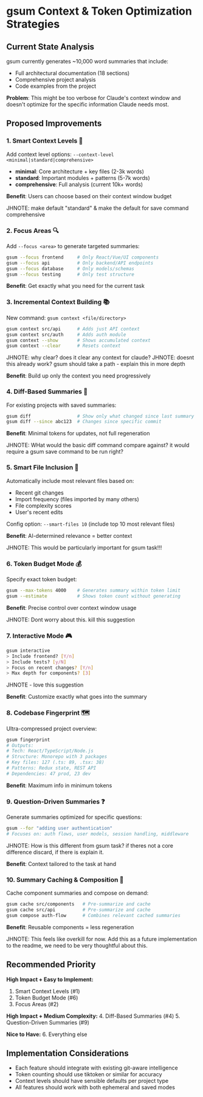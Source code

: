 # gsum Context & Token Optimization Strategies

## Current State Analysis

gsum currently generates ~10,000 word summaries that include:
- Full architectural documentation (18 sections)
- Comprehensive project analysis
- Code examples from the project

**Problem**: This might be too verbose for Claude's context window and doesn't optimize for the specific information Claude needs most.

## Proposed Improvements

### 1. **Smart Context Levels** 🎯
Add context level options: `--context-level <minimal|standard|comprehensive>`
- **minimal**: Core architecture + key files (2-3k words)
- **standard**: Important modules + patterns (5-7k words) 
- **comprehensive**: Full analysis (current 10k+ words)

**Benefit**: Users can choose based on their context window budget

JHNOTE: make default "standard" & make the default for save command comprehensive


### 2. **Focus Areas** 🔍
Add `--focus <area>` to generate targeted summaries:
```bash
gsum --focus frontend     # Only React/Vue/UI components
gsum --focus api          # Only backend/API endpoints
gsum --focus database     # Only models/schemas
gsum --focus testing      # Only test structure
```

**Benefit**: Get exactly what you need for the current task

### 3. **Incremental Context Building** 📚
New command: `gsum context <file/directory>`
```bash
gsum context src/api      # Adds just API context
gsum context src/auth     # Adds auth module
gsum context --show       # Shows accumulated context
gsum context --clear      # Resets context
```

JHNOTE: why clear? does it clear any context for claude? 
JHNOTE: doesnt this already work? gsum should take a path - explain this in more depth

**Benefit**: Build up only the context you need progressively

### 4. **Diff-Based Summaries** 🔄
For existing projects with saved summaries:
```bash
gsum diff                 # Show only what changed since last summary
gsum diff --since abc123  # Changes since specific commit
```

**Benefit**: Minimal tokens for updates, not full regeneration

JHNOTE: WHat would the basic diff command compare against? it would require a gsum save command to be run right?

### 5. **Smart File Inclusion** 📄
Automatically include most relevant files based on:
- Recent git changes
- Import frequency (files imported by many others)
- File complexity scores
- User's recent edits

Config option: `--smart-files 10` (include top 10 most relevant files)

**Benefit**: AI-determined relevance = better context

JHNOTE: This would be particularly important for gsum task!!!

### 6. **Token Budget Mode** 💰
Specify exact token budget:
```bash
gsum --max-tokens 4000    # Generates summary within token limit
gsum --estimate           # Shows token count without generating
```

**Benefit**: Precise control over context window usage

JHNOTE: Dont worry about this. kill this suggestion

### 7. **Interactive Mode** 🎮
```bash
gsum interactive
> Include frontend? [Y/n]
> Include tests? [y/N]
> Focus on recent changes? [Y/n]
> Max depth for components? [3]
```

JHNOTE - love this suggestion


**Benefit**: Customize exactly what goes into the summary

### 8. **Codebase Fingerprint** 🗺️
Ultra-compressed project overview:
```bash
gsum fingerprint
# Outputs:
# Tech: React/TypeScript/Node.js
# Structure: Monorepo with 3 packages
# Key files: 127 (.ts: 89, .tsx: 38)
# Patterns: Redux state, REST API
# Dependencies: 47 prod, 23 dev
```

**Benefit**: Maximum info in minimum tokens

### 9. **Question-Driven Summaries** ❓
Generate summaries optimized for specific questions:
```bash
gsum --for "adding user authentication"
# Focuses on: auth flows, user models, session handling, middleware
```

JHNOTE: How is this different from gsum task? if theres not a core difference discard, if there is explain it.

**Benefit**: Context tailored to the task at hand

### 10. **Summary Caching & Composition** 🧩
Cache component summaries and compose on demand:
```bash
gsum cache src/components   # Pre-summarize and cache
gsum cache src/api          # Pre-summarize and cache
gsum compose auth-flow      # Combines relevant cached summaries
```

**Benefit**: Reusable components = less regeneration

JHNOTE: This feels like overkill for now. Add this as a future implementation to the readme, we need to be very thoughtful about this.

## Recommended Priority

**High Impact + Easy to Implement:**
1. Smart Context Levels (#1)
2. Token Budget Mode (#6)
3. Focus Areas (#2)

**High Impact + Medium Complexity:**
4. Diff-Based Summaries (#4)
5. Question-Driven Summaries (#9)

**Nice to Have:**
6. Everything else

## Implementation Considerations

- Each feature should integrate with existing git-aware intelligence
- Token counting should use tiktoken or similar for accuracy
- Context levels should have sensible defaults per project type
- All features should work with both ephemeral and saved modes